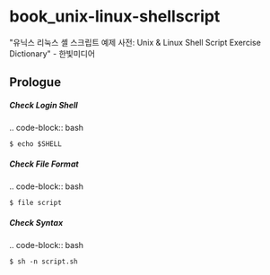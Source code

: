 # book_unix-linux-shellscript
"유닉스 리눅스 셸 스크립트 예제 사전: Unix &amp; Linux Shell Script Exercise Dictionary" - 한빛미디어 

## Prologue
##### Check Login Shell

.. code-block:: bash

    $ echo $SHELL
    
##### Check File Format  

.. code-block:: bash

    $ file script
    
##### Check Syntax  

.. code-block:: bash

    $ sh -n script.sh
    
